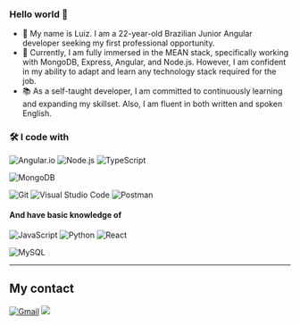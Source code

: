 ### Hello world 👋

- 🔭 My name is Luiz. I am a 22-year-old Brazilian Junior Angular developer seeking my first professional opportunity.
- 🌱 Currently, I am fully immersed in the MEAN stack, specifically working with MongoDB, Express, Angular, and Node.js. However, I am confident in my ability to adapt and learn any technology stack required for the job.
- 📚 As a self-taught developer, I am committed to continuously learning and expanding my skillset. Also, I am fluent in both written and spoken English.


### 🛠 I code with

![Angular.io](https://img.shields.io/badge/-Angular.io-05122A?&logo=angular&logoColor=dd0031)
![Node.js](https://img.shields.io/badge/-Node.js-05122A?&logo=node.js)
![TypeScript](https://img.shields.io/badge/-TypeScript-05122A?&logo=TypeScript)

![MongoDB](https://img.shields.io/badge/-MongoDB-05122A?style=flat&logo=MongoDB)

![Git](https://img.shields.io/badge/-Git-05122A?style=flat&logo=git)
![Visual Studio Code](https://img.shields.io/badge/-VS%20Code-05122A?style=flat&logo=visual-studio-code&logoColor=007ACC)
![Postman](https://img.shields.io/badge/-Postman-05122A?style=flat&logo=postman&logoColor=e95723)

#### And have basic knowledge of

![JavaScript](https://img.shields.io/badge/-JavaScript-05122A?&logo=JavaScript)
![Python](https://img.shields.io/badge/-Python-05122A?&logo=Python)
![React](https://img.shields.io/badge/-React-05122A?&logo=React)

<!-- ![SQL](https://img.shields.io/badge/-SQL-05122A?&logo=MySQL) -->
![MySQL](https://img.shields.io/badge/-MySQL-05122A?style=flat&logo=MySQL)

---

## My contact

<p id="socialIcons" align="left">
    <a href="mailto:luizcomparin18@gmail.com">
        <img alt="Gmail" src="https://img.shields.io/badge/luizcomparin18-D14836?style=flat&logo=gmail&logoColor=white" /></a>
    <a href="https://www.linkedin.com/in/luiz-carlos-comparin-887150150/" alt="LinkedIn">
        <img src="https://img.shields.io/badge/-LuizComparin-blue?style=flat-square&logo=linkedin" /></a>
</p>
